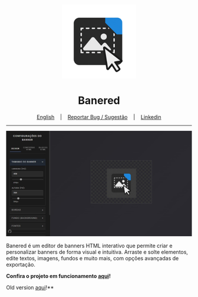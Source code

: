 <p align="center">
  <img src="/src/assets/icon.png" alt="Banered Showcase" width="200"/>
</p>

<h1 align="center">Banered</h1>

<p align="center">
  <a href="/READMEen.md" target="_blank">English</a>
  &nbsp;&nbsp;&nbsp;|&nbsp;&nbsp;&nbsp;
  <a href="https://github.com/GabrielBaiano/Banered/issues/new?title=Sugest%C3%A3o%20de%20Melhoria%20para%20Banered&body=**Descreva%20sua%20ideia%20ou%20sugest%C3%A3o%20aqui%3A**%0A%0A%0A**Qual%20problema%20isso%20resolveria%3F**%0A%0A%0A**Alguma%20outra%20informa%C3%A7%C3%A3o%20relevante%3F**%0A" target="_blank">Reportar Bug / Sugestão</a>
  &nbsp;&nbsp;&nbsp;|&nbsp;&nbsp;&nbsp;
  <a href="https://www.linkedin.com/in/gabriel-nascimento-gama-5b0b30185/" target="_blank">Linkedin</a>
</p>

---

<p align="center">
  <img src="/src/assets/01.jpg" alt="Banered Showcase" width="1000"/>
</p>

Banered é um editor de banners HTML interativo que permite criar e personalizar banners de forma visual e intuitiva. Arraste e solte elementos, edite textos, imagens, fundos e muito mais, com opções avançadas de exportação.

**Confira o projeto em funcionamento [aqui](https://banered.vercel.app/)!**

Old version [aqui](https://github.com/GabrielBaiano/Banner_generator)!**
